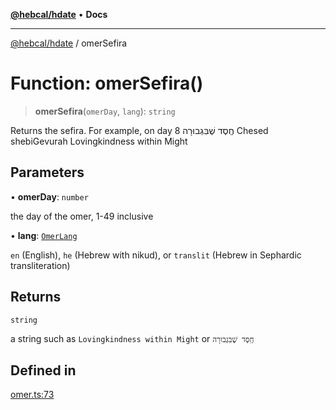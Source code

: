 [**@hebcal/hdate**](../README.md) • **Docs**

***

[@hebcal/hdate](../globals.md) / omerSefira

# Function: omerSefira()

> **omerSefira**(`omerDay`, `lang`): `string`

Returns the sefira. For example, on day 8
 חֶֽסֶד שֶׁבִּגְבוּרָה
 Chesed shebiGevurah
 Lovingkindness within Might

## Parameters

• **omerDay**: `number`

the day of the omer, 1-49 inclusive

• **lang**: [`OmerLang`](../type-aliases/OmerLang.md)

`en` (English), `he` (Hebrew with nikud), or `translit` (Hebrew in Sephardic transliteration)

## Returns

`string`

a string such as `Lovingkindness within Might` or `חֶֽסֶד שֶׁבִּגְבוּרָה`

## Defined in

[omer.ts:73](https://github.com/hebcal/hdate-js/blob/0598d33c365bb80f37dc49c0f800617668c63a8d/src/omer.ts#L73)
